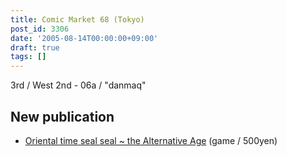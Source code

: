 ```yaml
---
title: Comic Market 68 (Tokyo)
post_id: 3306
date: '2005-08-14T00:00:00+09:00'
draft: true
tags: []
---
```


3rd / West 2nd - 06a / "danmaq"

## New publication

*   [Oriental time seal seal ~ the Alternative Age](https://danmaq.com/!/thA/) (game / 500yen)
